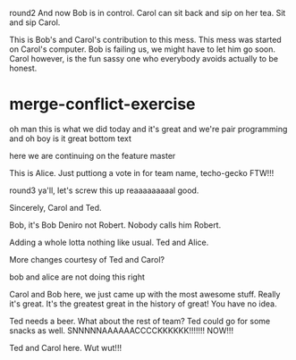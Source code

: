 round2
And now Bob is in control. Carol can sit back and sip on her tea. Sit and sip Carol.

This is Bob's and Carol's contribution to this mess. This mess was started on Carol's computer. Bob is failing us, we might have to let him go soon. Carol however, is the fun sassy one who everybody avoids actually to be honest.

# merge-conflict-exercise

oh man this is what we did today and it's great and we're pair programming and oh boy is it great
bottom text

here we are continuing on the feature
master


This is Alice.  Just puttiong a vote in for team name, techo-gecko FTW!!!

round3 ya'll, let's screw this up reaaaaaaaaal good.

Sincerely, Carol and Ted.


Bob, it's Bob Deniro not Robert.  Nobody calls him Robert.  

Adding a whole lotta nothing like usual. Ted and Alice.

More changes courtesy of Ted and Carol?



bob and alice are not doing this right

Carol and Bob here, we just came up with the most awesome stuff.  Really it's great.  It's the greatest great in the history of great!  You have no idea.

Ted needs a beer. What about the rest of team? Ted could go for some snacks as well. SNNNNNAAAAAACCCCKKKKKK!!!!!!! NOW!!!

Ted and Carol here.  Wut wut!!!
